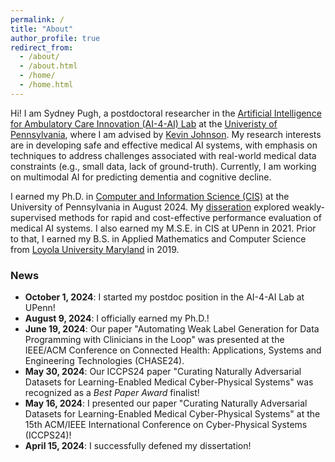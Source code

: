 ```yaml
---
permalink: /
title: "About"
author_profile: true
redirect_from: 
  - /about/
  - /about.html
  - /home/
  - /home.html
---
```


Hi! I am Sydney Pugh, a postdoctoral researcher in the [Artificial Intelligence for Ambulatory Care Innovation (AI-4-AI) Lab](https://www.med.upenn.edu/kbjohnsonlab/) at the [Univeristy of Pennsylvania](https://www.upenn.edu/), where I am advised by [Kevin Johnson](https://www.kevinbjohnsonmd.net/). My research interests are in developing safe and effective medical AI systems, with emphasis on techniques to address challenges associated with real-world medical data constraints (e.g., small data, lack of ground-truth). Currently, I am working on multimodal AI for predicting dementia and cognitive decline.

I earned my Ph.D. in [Computer and Information Science (CIS)](https://www.cis.upenn.edu/) at the University of Pennsylvania in August 2024. My [disseration](https://www.proquest.com/openview/d1142238baa72023e1668a6caf01e8a7/1?pq-origsite=gscholar&cbl=18750&diss=y) explored weakly-supervised methods for rapid and cost-effective performance evaluation of medical AI systems. I also earned my M.S.E. in CIS at UPenn in 2021. Prior to that, I earned my B.S. in Applied Mathematics and Computer Science from [Loyola University Maryland](https://www.loyola.edu/) in 2019.

### News
* **October 1, 2024**: I started my postdoc position in the AI-4-AI Lab at UPenn!
* **August 9, 2024**: I officially earned my Ph.D.!
* **June 19, 2024**: Our paper "Automating Weak Label Generation for Data Programming with Clinicians in the Loop" was presented at the IEEE/ACM Conference on Connected Health: Applications, Systems and Engineering Technologies (CHASE24).
* **May 30, 2024**: Our ICCPS24 paper "Curating Naturally Adversarial Datasets for Learning-Enabled Medical Cyber-Physical Systems" was recognized as a _Best Paper Award_ finalist!
* **May 16, 2024**: I presented our paper "Curating Naturally Adversarial Datasets for Learning-Enabled Medical Cyber-Physical Systems" at the 15th ACM/IEEE International Conference on Cyber-Physical Systems (ICCPS24)!
* **April 15, 2024**: I successfully defened my dissertation!
